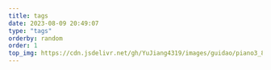 ```yaml
---
title: tags
date: 2023-08-09 20:49:07
type: "tags"
orderby: random
order: 1
top_img: https://cdn.jsdelivr.net/gh/YuJiang4319/images/guidao/piano3_8k.jpg
---
```

